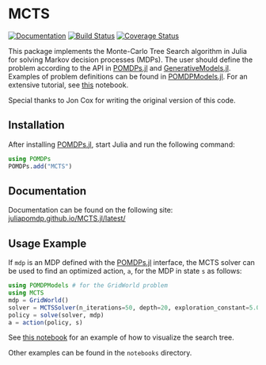 # MCTS

[![Documentation](https://img.shields.io/badge/docs-latest-blue.svg)](https://juliapomdp.github.io/MCTS.jl/latest)
[![Build Status](https://travis-ci.org/JuliaPOMDP/MCTS.jl.svg?branch=master)](https://travis-ci.org/JuliaPOMDP/MCTS.jl)
[![Coverage Status](https://coveralls.io/repos/github/JuliaPOMDP/MCTS.jl/badge.svg?branch=master)](https://coveralls.io/github/JuliaPOMDP/MCTS.jl?branch=master)

This package implements the Monte-Carlo Tree Search algorithm in Julia for solving Markov decision processes (MDPs).
The user should define the problem according to the API in [POMDPs.jl](https://github.com/JuliaPOMDP/POMDPs.jl) and [GenerativeModels.jl](https://github.com/JuliaPOMDP/GenerativeModels.jl). Examples of
problem definitions can be found in [POMDPModels.jl](https://github.com/JuliaPOMDP/POMDPModels.jl). For an extensive tutorial, see [this](http://nbviewer.ipython.org/JuliaPOMDP/POMDPs.jl/blob/master/examples/GridWorld.ipynb) notebook.

Special thanks to Jon Cox for writing the original version of this code.

## Installation

After installing [POMDPs.jl](https://github.com/JuliaPOMDP/POMDPs.jl), start Julia and run the following command:

```julia
using POMDPs
POMDPs.add("MCTS")
```

## Documentation

Documentation can be found on the following site: [juliapomdp.github.io/MCTS.jl/latest/](http://juliapomdp.github.io/MCTS.jl/latest/)

## Usage Example

If `mdp` is an MDP defined with the [POMDPs.jl](https://github.com/sisl/POMDPs.jl) interface, the MCTS solver can be used to find an optimized action, `a`, for the MDP in state `s` as follows:

```julia
using POMDPModels # for the GridWorld problem
using MCTS
mdp = GridWorld()
solver = MCTSSolver(n_iterations=50, depth=20, exploration_constant=5.0)
policy = solve(solver, mdp)
a = action(policy, s)
```

See [this notebook](https://nbviewer.jupyter.org/github/JuliaPOMDP/MCTS.jl/blob/master/notebooks/Test_Visualization.ipynb) for an example of how to visualize the search tree.

Other examples can be found in the `notebooks` directory.
